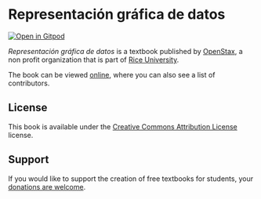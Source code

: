 # Representación gráfica de datos

[![Open in Gitpod](https://gitpod.io/button/open-in-gitpod.svg)](https://gitpod.io/from-referrer/)

_Representación gráfica de datos_ is a textbook published by [OpenStax](https://openstax.org/), a non profit organization that is part of [Rice University](https://www.rice.edu/).

The book can be viewed [online](https://github.com/cnx-user-books/cnxbook-representacion-grafica-de-datos/releases/latest), where you can also see a list of contributors.

## License
This book is available under the [Creative Commons Attribution License](./LICENSE) license.

## Support
If you would like to support the creation of free textbooks for students, your [donations are welcome](https://riceconnect.rice.edu/donation/support-openstax-banner).

